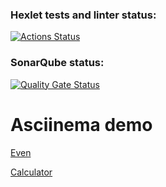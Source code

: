 ### Hexlet tests and linter status:
[![Actions Status](https://github.com/valentin-osadchii/java-project-61/actions/workflows/hexlet-check.yml/badge.svg)](https://github.com/valentin-osadchii/java-project-61/actions)
### SonarQube status:
[![Quality Gate Status](https://sonarcloud.io/api/project_badges/measure?project=valentin-osadchii_java-project-61&metric=alert_status)](https://sonarcloud.io/summary/new_code?id=valentin-osadchii_java-project-61)

# Asciinema demo
[Even](https://asciinema.org/a/rEGLMlQqvx3iigy0LM3Qbb53v)

[Calculator](https://asciinema.org/a/nDNaubVLkSsWaSeoYrFEgqbmJ)

